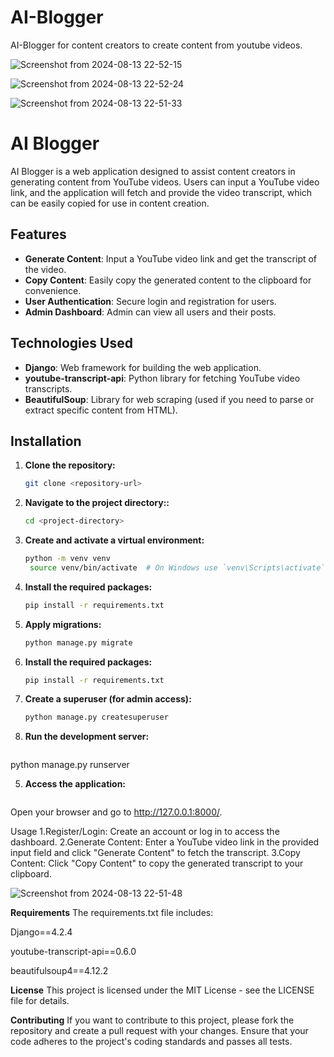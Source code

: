 # AI-Blogger
AI-Blogger for content creators to create content from youtube videos.


![Screenshot from 2024-08-13 22-52-15](https://github.com/user-attachments/assets/659b589c-4300-4c9e-a3aa-7bdfe56ae69e)

![Screenshot from 2024-08-13 22-52-24](https://github.com/user-attachments/assets/73934a49-2a9b-45db-a299-f809a2385193)

![Screenshot from 2024-08-13 22-51-33](https://github.com/user-attachments/assets/0779bdd2-1444-4ab6-ab97-f2aafb3a0bbf)



# AI Blogger

AI Blogger is a web application designed to assist content creators in generating content from YouTube videos. Users can input a YouTube video link, and the application will fetch and provide the video transcript, which can be easily copied for use in content creation.

## Features

- **Generate Content**: Input a YouTube video link and get the transcript of the video.
- **Copy Content**: Easily copy the generated content to the clipboard for convenience.
- **User Authentication**: Secure login and registration for users.
- **Admin Dashboard**: Admin can view all users and their posts.

## Technologies Used

- **Django**: Web framework for building the web application.
- **youtube-transcript-api**: Python library for fetching YouTube video transcripts.
- **BeautifulSoup**: Library for web scraping (used if you need to parse or extract specific content from HTML).

## Installation

1. **Clone the repository:**

   ```bash
   git clone <repository-url>
2. **Navigate to the project directory::**
    ```bash
    cd <project-directory>
3. **Create and activate a virtual environment:**
   ```bash
   python -m venv venv
    source venv/bin/activate  # On Windows use `venv\Scripts\activate`
4. **Install the required packages:**
   ```bash
   pip install -r requirements.txt
5. **Apply migrations:**
   ```bash
   python manage.py migrate
5. **Install the required packages:**
   ```bash
   pip install -r requirements.txt
6. **Create a superuser (for admin access):**
   ```bash
   python manage.py createsuperuser

7. **Run the development server:**
   ```bash
  python manage.py runserver

5. **Access the application:**
   ```bash
  Open your browser and go to http://127.0.0.1:8000/.
  
Usage
1.Register/Login: Create an account or log in to access the dashboard.
2.Generate Content: Enter a YouTube video link in the provided input field and click "Generate Content" to fetch the transcript.
3.Copy Content: Click "Copy Content" to copy the generated transcript to your clipboard.

![Screenshot from 2024-08-13 22-51-48](https://github.com/user-attachments/assets/7c5da12b-3b52-4d70-a41e-cdc66c7f578a)

**Requirements**
The requirements.txt file includes:

Django==4.2.4

youtube-transcript-api==0.6.0

beautifulsoup4==4.12.2

**License**
This project is licensed under the MIT License - see the LICENSE file for details.

**Contributing**
If you want to contribute to this project, please fork the repository and create a pull request with your changes. Ensure that your code adheres to the project's coding standards and passes all tests.


